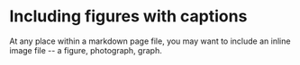 Including figures with captions
===============================

At any place within a markdown page file, you may want to include an inline image file -- a figure, photograph, graph.

